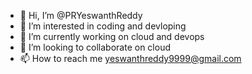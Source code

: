 - 👋 Hi, I’m @PRYeswanthReddy
- 👀 I’m interested in coding and devloping
- 🌱 I’m currently working on cloud and devops
- 💞️ I’m looking to collaborate on cloud
- 📫 How to reach me yeswanthreddy9999@gmail.com

<!---
PRYeswanthReddy/PRYeswanthReddy is a ✨ special ✨ repository because its `README.md` (this file) appears on your GitHub profile.
You can click the Preview link to take a look at your changes.
--->

